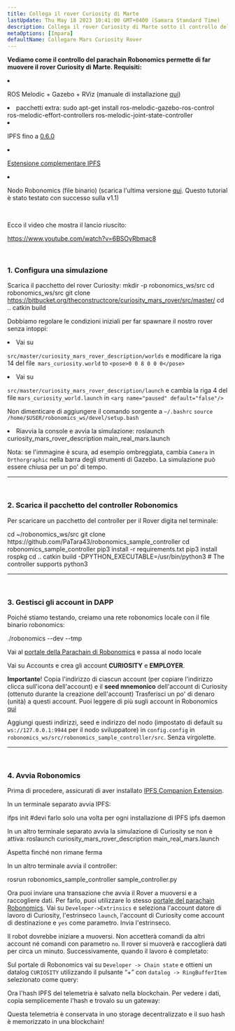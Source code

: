 ```yaml
---
title: Collega il rover Curiosity di Marte
lastUpdate: Thu May 18 2023 10:41:00 GMT+0400 (Samara Standard Time)
description: Collega il rover Curiosity di Marte sotto il controllo del parachain Robonomics.
metaOptions: [Impara]
defaultName: Collegare Mars Curiosity Rover
---
```


**Vediamo come il controllo del parachain Robonomics permette di far muovere il rover Curiosity di Marte. Requisiti:**

<List>

<li class="flex">

ROS Melodic + Gazebo + RViz (manuale di installazione [qui](http://wiki.ros.org/melodic/Installazione))

</li>


<li>pacchetti extra:

<LessonCodeWrapper language="bash" codeClass="big-code">
  sudo apt-get install ros-melodic-gazebo-ros-control ros-melodic-effort-controllers ros-melodic-joint-state-controller
</LessonCodeWrapper>

</li>

<li class="flex">

IPFS fino a [0.6.0](https://dist.ipfs.io/go-ipfs/v0.6.0/go-ipfs_v0.6.0_linux-386.tar.gz)

</li>

<li class="flex">

[Estensione complementare IPFS](https://github.com/ipfs/ipfs-companion)

</li>

<li class="flex">

Nodo Robonomics (file binario) (scarica l'ultima versione [qui](https://github.com/airalab/robonomics/releases). Questo tutorial è stato testato con successo sulla v1.1)

</li>

</List>

<br/>

Ecco il video che mostra il lancio riuscito:

https://www.youtube.com/watch?v=6BSOyRbmac8


<br/>

### 1. Configura una simulazione

Scarica il pacchetto del rover Curiosity:
<LessonCodeWrapper language="bash">
  mkdir -p robonomics_ws/src
  cd robonomics_ws/src
  git clone https://bitbucket.org/theconstructcore/curiosity_mars_rover/src/master/
  cd ..
  catkin build
</LessonCodeWrapper>

Dobbiamo regolare le condizioni iniziali per far spawnare il nostro rover senza intoppi:

<List>

<li>Vai su

`src/master/curiosity_mars_rover_description/worlds` e modificare la riga 14 del file` mars_curiosity.world` to 
`<pose>0 0 8 0 0 0</pose>`

</li>

<li>Vai su

`src/master/curiosity_mars_rover_description/launch` e cambia la riga 4 del file `mars_curiosity_world.launch` in 
`<arg name="paused" default="false"/>`

Non dimenticare di aggiungere il comando sorgente a `~/.bashrc`
`source /home/$USER/robonomics_ws/devel/setup.bash`

</li>

<li> Riavvia la console e avvia la simulazione:

<LessonCodeWrapper language="bash" codeClass="long-code">
  roslaunch curiosity_mars_rover_description main_real_mars.launch
</LessonCodeWrapper>

<LessonImages imageClasses="mb" src="connect-mars-curiosity-rover/rover.jpg" alt="Mars rover"/>

</li>

</List>

Nota: se l'immagine è scura, ad esempio ombreggiata, cambia `Camera` in `Orthorgraphic` nella barra degli strumenti di Gazebo.
La simulazione può essere chiusa per un po' di tempo.

------------

<br/>

### 2. Scarica il pacchetto del controller Robonomics
Per scaricare un pacchetto del controller per il Rover digita nel terminale:

<LessonCodeWrapper language="bash" codeClass="long-code">
cd ~/robonomics_ws/src
git clone https://github.com/PaTara43/robonomics_sample_controller
cd robonomics_sample_controller
pip3 install -r requirements.txt
pip3 install rospkg
cd ..
catkin build -DPYTHON_EXECUTABLE=/usr/bin/python3 # The controller supports python3
</LessonCodeWrapper>


------------

<br/>

### 3. Gestisci gli account in DAPP
Poiché stiamo testando, creiamo una rete robonomics locale con il file binario robonomics:

<LessonCodeWrapper language="bash">
  ./robonomics --dev --tmp
</LessonCodeWrapper>

<LessonImages imageClasses="mb" src="connect-mars-curiosity-rover/robonomics.jpg" alt="Eseguirening node"/>


Vai al [portale della Parachain di Robonomics](https://polkadot.js.org/apps/?rpc=wss%3A%2F%2Fkusama.rpc.robonomics.network%2F#/) e passa al nodo locale 


<LessonImages imageClasses="mb" src="connect-mars-curiosity-rover/local_node.jpg" alt="Local node"/>


Vai su Accounts e crea gli account **CURIOSITY** e **EMPLOYER**.

**Importante**! Copia l'indirizzo di ciascun account (per copiare l'indirizzo clicca sull'icona dell'account) e il **seed mnemonico** dell'account di Curiosity (ottenuto durante la creazione dell'account)
Trasferisci un po' di denaro (unità) a questi account. Puoi leggere di più sugli account in Robonomics [qui](https://wiki.robonomics.network/docs/en/create-account-in-dapp/)

<LessonImages imageClasses="mb" src="connect-mars-curiosity-rover/account_creation.jpg" alt="Account creation"/>


Aggiungi questi indirizzi, seed e indirizzo del nodo (impostato di default su `ws://127.0.0.1:9944` per il nodo sviluppatore) in `config.config` in `robonomics_ws/src/robonomics_sample_controller/src`. Senza virgolette.

------------

<br/>

### 4. Avvia Robonomics

Prima di procedere, assicurati di aver installato [IPFS Companion Extension](https://github.com/ipfs/ipfs-companion).

In un terminale separato avvia IPFS:

<LessonCodeWrapper language="bash" codeClass="long-code">
ifps init #devi farlo solo una volta per ogni installazione di IPFS
ipfs daemon
</LessonCodeWrapper>

In un altro terminale separato avvia la simulazione di Curiosity se non è attiva:
<LessonCodeWrapper language="bash" codeClass="long-code">
roslaunch curiosity_mars_rover_description main_real_mars.launch
</LessonCodeWrapper>

Aspetta finché non rimane ferma

In un altro terminale avvia il controller:

<LessonCodeWrapper language="bash" codeClass="long-code">
rosrun robonomics_sample_controller sample_controller.py
</LessonCodeWrapper>

<LessonImages imageClasses="mb" src="connect-mars-curiosity-rover/controller.jpg" alt="Controller"/>

Ora puoi inviare una transazione che avvia il Rover a muoversi e a raccogliere dati. Per farlo, puoi utilizzare lo stesso [portale del parachain Robonomics](https://polkadot.js.org/apps/?rpc=wss%3A%2F%2Fkusama.rpc.robonomics.network%2F#/).
Vai su `Developer->Extrinsics` e seleziona l'account datore di lavoro di Curiosity, l'estrinseco `launch`, l'account di Curiosity come account di destinazione e `yes` come parametro.
Invia l'estrinseco.

<LessonImages imageClasses="mb" src="connect-mars-curiosity-rover/extrinsic.jpg" alt="Extrinsic"/>

Il robot dovrebbe iniziare a muoversi. Non accetterà comandi da altri account né comandi con parametro `no`. Il rover si muoverà e raccoglierà dati per circa un minuto.
Successivamente, quando il lavoro è completato:

<LessonImages imageClasses="mb" src="connect-mars-curiosity-rover/job_done.jpg" alt="Job done"/>


Sul portale di Robonomics vai su `Developer -> Chain state` e ottieni un datalog `CURIOSITY` utilizzando il pulsante “+” con `datalog -> RingBufferItem` selezionato come query: 

<LessonImages imageClasses="mb" src="connect-mars-curiosity-rover/datalog.jpg" alt="Datalog"/>


Ora l'hash IPFS del telemetria è salvato nella blockchain. Per vedere i dati, copia semplicemente l'hash e trovalo su un gateway:

<LessonImages imageClasses="mb" src="connect-mars-curiosity-rover/data_in_ipfs.jpg" alt="Data in IPFS"/>


Questa telemetria è conservata in uno storage decentralizzato e il suo hash è memorizzato in una blockchain!
